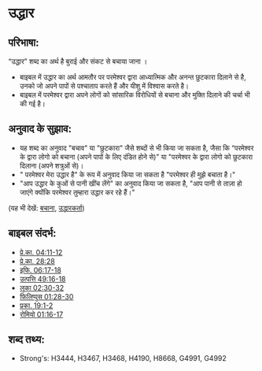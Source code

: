 # उद्धार #

## परिभाषा: ##

“उद्धार” शब्द का अर्थ है बुराई और संकट से बचाया जाना ।

* बाइबल में उद्धार का अर्थ आमतौर पर परमेश्वर द्वारा आध्यात्मिक और अनन्त छुटकारा दिलाने से है, उनको जो अपने पापों से पश्चाताप करते हैं और यीशु में विश्वास करते है।
* बाइबल में परमेश्वर द्वारा अपने लोगों को सांसारिक विरोधियों  से बचाना और मुक्ति दिलाने की चर्चा भी की गई है।

## अनुवाद के सुझाव: ##

* यह शब्द का अनुवाद "बचाव" या "छुटकारा" जैसे शब्दों से भी किया जा सकता है, जैसा कि “परमेश्वर के द्वारा लोगो को बचाना (अपने पापों के लिए दंडित होने से)” या "परमेश्वर के द्वारा लोगो को छुटकारा दिलाना (अपने शत्रुओं से)।
* " परमेश्वर मेरा उद्धार है" के रूप में अनुवाद किया जा सकता है "परमेश्वर ही मुझे बचाता है।"
* "आप उद्धार के कुओं से पानी खींच लेंगे" का अनुवाद किया जा सकता है, "आप पानी से ताज़ा हो जाएंगे क्योंकि परमेश्वर तुम्हारा उद्धार कर रहे हैं।"

(यह भी देखें: [बचाना](../kt/save.md), [उद्धारकर्ता](../kt/savior.md))

## बाइबल संदर्भ: ##

* [प्रे.का. 04:11-12](rc://en/tn/help/act/04/11)
* [प्रे.का. 28:28](rc://en/tn/help/act/28/28)
* [इफि. 06:17-18](rc://en/tn/help/eph/06/17)
* [उत्पत्ति 49:16-18](rc://en/tn/help/gen/49/16)
* [लूका 02:30-32](rc://en/tn/help/luk/02/30)
* [फिलिप्पुस 01:28-30](rc://en/tn/help/php/01/28)
* [प्रका. 19:1-2](rc://en/tn/help/rev/19/01)
* [रोमियो 01:16-17](rc://en/tn/help/rom/01/16)

## शब्द तथ्य: ##

* Strong's: H3444, H3467, H3468, H4190, H8668, G4991, G4992
